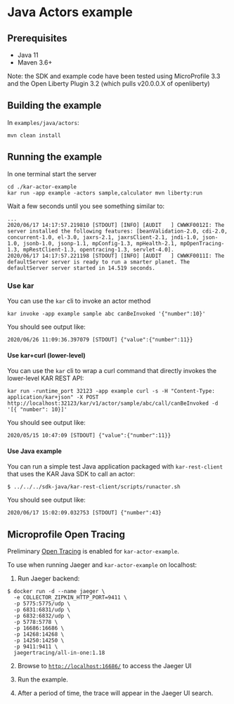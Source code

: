 # Java Actors example

## Prerequisites
- Java 11
- Maven 3.6+

Note: the SDK and example code have been tested using MicroProfile 3.3 and the Open Liberty Plugin 3.2 (which pulls v20.0.0.X of openliberty)

## Building the example

In `examples/java/actors`:
```shell
mvn clean install
```

## Running the example
In one terminal start the server
```shell
cd ./kar-actor-example
kar run -app example -actors sample,calculator mvn liberty:run
```

Wait a few seconds until you see something similar to:
```shell
...
2020/06/17 14:17:57.219810 [STDOUT] [INFO] [AUDIT   ] CWWKF0012I: The server installed the following features: [beanValidation-2.0, cdi-2.0, concurrent-1.0, el-3.0, jaxrs-2.1, jaxrsClient-2.1, jndi-1.0, json-1.0, jsonb-1.0, jsonp-1.1, mpConfig-1.3, mpHealth-2.1, mpOpenTracing-1.3, mpRestClient-1.3, opentracing-1.3, servlet-4.0].
2020/06/17 14:17:57.221198 [STDOUT] [INFO] [AUDIT   ] CWWKF0011I: The defaultServer server is ready to run a smarter planet. The defaultServer server started in 14.519 seconds.
```

### Use kar
You can use the `kar` cli to invoke an actor method
```shell
kar invoke -app example sample abc canBeInvoked '{"number":10}'
```

You should see output like:
```shell
2020/06/26 11:09:36.397079 [STDOUT] {"value":{"number":11}}
```

#### Use kar+curl (lower-level)
You can use the `kar` cli to wrap a curl command that directly invokes the lower-level KAR REST API:
```shell
kar run -runtime_port 32123 -app example curl -s -H "Content-Type: application/kar+json" -X POST http://localhost:32123/kar/v1/actor/sample/abc/call/canBeInvoked -d '[{ "number": 10}]'
```

You should see output like:
```shell
2020/05/15 10:47:09 [STDOUT] {"value":{"number":11}}
```

#### Use Java example
You can run a simple test Java application packaged with `kar-rest-client` that uses the KAR Java SDK to call an actor:

```shell
$ ../../../sdk-java/kar-rest-client/scripts/runactor.sh
```
You should see output like:
```shell
2020/06/17 15:02:09.032753 [STDOUT] {"number":43}
```

## Microprofile Open Tracing
Preliminary [Open Tracing](https://opentracing.io/) is enabled for `kar-actor-example`.  

To use when running Jaeger and `kar-actor-example` on localhost:

1. Run Jaeger backend:
```
$ docker run -d --name jaeger \
  -e COLLECTOR_ZIPKIN_HTTP_PORT=9411 \
  -p 5775:5775/udp \
  -p 6831:6831/udp \
  -p 6832:6832/udp \
  -p 5778:5778 \
  -p 16686:16686 \
  -p 14268:14268 \
  -p 14250:14250 \
  -p 9411:9411 \
  jaegertracing/all-in-one:1.18
  ```

2. Browse to  [`http://localhost:16686/`](http://localhost:16686/) to access the Jaeger UI

3. Run the example.

4. After a period of time, the trace will appear in the Jaeger UI search.



